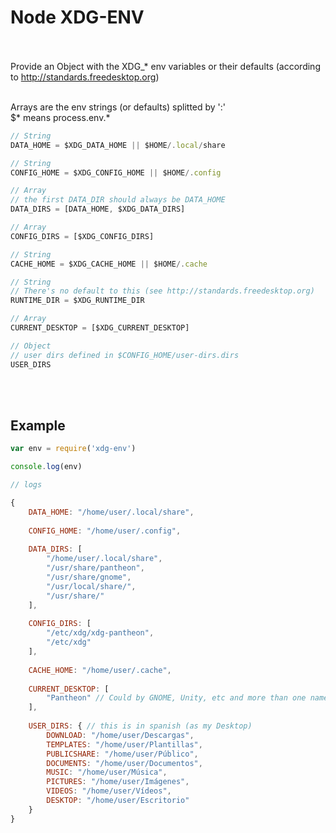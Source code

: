 # Node XDG-ENV
<br><br>
Provide an Object with the XDG_* env variables or their defaults (according to http://standards.freedesktop.org)
<br><br>

Arrays are the env strings (or defaults) splitted by ':'
<br>
$* means process.env.*

```js
// String
DATA_HOME = $XDG_DATA_HOME || $HOME/.local/share

// String
CONFIG_HOME = $XDG_CONFIG_HOME || $HOME/.config

// Array
// the first DATA_DIR should always be DATA_HOME
DATA_DIRS = [DATA_HOME, $XDG_DATA_DIRS]

// Array
CONFIG_DIRS = [$XDG_CONFIG_DIRS]

// String
CACHE_HOME = $XDG_CACHE_HOME || $HOME/.cache

// String
// There's no default to this (see http://standards.freedesktop.org)
RUNTIME_DIR = $XDG_RUNTIME_DIR

// Array
CURRENT_DESKTOP = [$XDG_CURRENT_DESKTOP]

// Object
// user dirs defined in $CONFIG_HOME/user-dirs.dirs
USER_DIRS
```
<br><br>

## Example
```js
var env = require('xdg-env')

console.log(env)

// logs

{
	DATA_HOME: "/home/user/.local/share",
	
	CONFIG_HOME: "/home/user/.config",
	
	DATA_DIRS: [
		"/home/user/.local/share",
		"/usr/share/pantheon",
		"/usr/share/gnome",
		"/usr/local/share/",
		"/usr/share/"
	],
	
	CONFIG_DIRS: [
		"/etc/xdg/xdg-pantheon",
		"/etc/xdg"
	],
	
	CACHE_HOME: "/home/user/.cache",
	
	CURRENT_DESKTOP: [
		"Pantheon" // Could by GNOME, Unity, etc and more than one name
	],
	
	USER_DIRS: { // this is in spanish (as my Desktop)
		DOWNLOAD: "/home/user/Descargas",
		TEMPLATES: "/home/user/Plantillas",
		PUBLICSHARE: "/home/user/Público",
		DOCUMENTS: "/home/user/Documentos",
		MUSIC: "/home/user/Música",
		PICTURES: "/home/user/Imágenes",
		VIDEOS: "/home/user/Vídeos",
		DESKTOP: "/home/user/Escritorio"
	}
}
```
